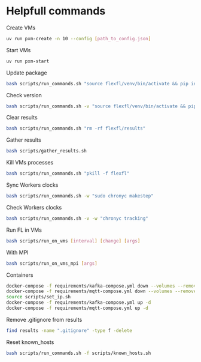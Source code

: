# Helpfull commands

Create VMs
```bash
uv run pxm-create -n 10 --config [path_to_config.json]
```

Start VMs
```bash
uv run pxm-start
```

Update package
```bash
bash scripts/run_commands.sh "source flexfl/venv/bin/activate && pip install --upgrade flexfl"
```

Check version
```bash
bash scripts/run_commands.sh -v "source flexfl/venv/bin/activate && pip freeze" | grep FlexFL
```

Clear results
```bash
bash scripts/run_commands.sh "rm -rf flexfl/results"
```

Gather results
```bash
bash scripts/gather_results.sh
```

Kill VMs processes
```bash
bash scripts/run_commands.sh "pkill -f flexfl"
```

Sync Workers clocks
```bash
bash scripts/run_commands.sh -w "sudo chronyc makestep"
```

Check Workers clocks
```bash
bash scripts/run_commands.sh -v -w "chronyc tracking"
```

Run FL in VMs
```bash
bash scripts/run_on_vms [interval] [change] [args]
```

With MPI
```bash
bash scripts/run_on_vms_mpi [args]
```

Containers
```bash
docker-compose -f requirements/kafka-compose.yml down --volumes --remove-orphans
docker-compose -f requirements/mqtt-compose.yml down --volumes --remove-orphans
source scripts/set_ip.sh 
docker-compose -f requirements/kafka-compose.yml up -d
docker-compose -f requirements/mqtt-compose.yml up -d
```

Remove .gitignore from results
```bash
find results -name ".gitignore" -type f -delete
```

Reset known_hosts
```bash
bash scripts/run_commands.sh -f scripts/known_hosts.sh
```